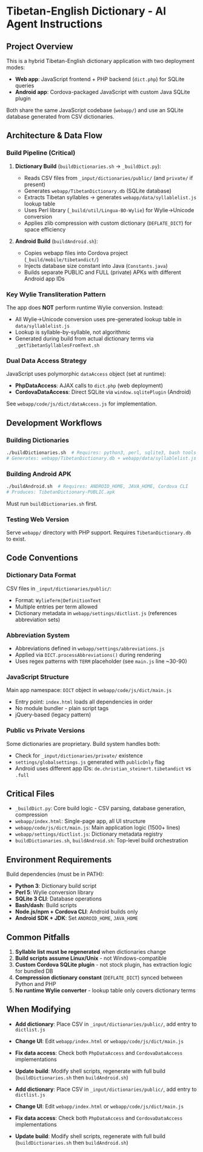 # Tibetan-English Dictionary - AI Agent Instructions

## Project Overview
This is a hybrid Tibetan-English dictionary application with two deployment modes:
- **Web app**: JavaScript frontend + PHP backend (`dict.php`) for SQLite queries
- **Android app**: Cordova-packaged JavaScript with custom Java SQLite plugin

Both share the same JavaScript codebase (`webapp/`) and use an SQLite database generated from CSV dictionaries.

## Architecture & Data Flow

### Build Pipeline (Critical)
1. **Dictionary Build** (`buildDictionaries.sh` → `_buildDict.py`):
   - Reads CSV files from `_input/dictionaries/public/` (and `private/` if present)
   - Generates `webapp/TibetanDictionary.db` (SQLite database)
   - Extracts Tibetan syllables → generates `webapp/data/syllablelist.js` lookup table
   - Uses Perl library (`_build/util/Lingua-BO-Wylie`) for Wylie→Unicode conversion
   - Applies zlib compression with custom dictionary (`DEFLATE_DICT`) for space efficiency

2. **Android Build** (`buildAndroid.sh`):
   - Copies webapp files into Cordova project (`_build/mobile/tibetandict/`)
   - Injects database size constant into Java (`Constants.java`)
   - Builds separate PUBLIC and FULL (private) APKs with different Android app IDs

### Key Wylie Transliteration Pattern
The app does **NOT** perform runtime Wylie conversion. Instead:
- All Wylie→Unicode conversion uses pre-generated lookup table in `data/syllablelist.js`
- Lookup is syllable-by-syllable, not algorithmic
- Generated during build from actual dictionary terms via `_getTibetanSyllablesFromText.sh`

### Dual Data Access Strategy
JavaScript uses polymorphic `dataAccess` object (set at runtime):
- **PhpDataAccess**: AJAX calls to `dict.php` (web deployment)
- **CordovaDataAccess**: Direct SQLite via `window.sqlitePlugin` (Android)

See `webapp/code/js/dict/dataAccess.js` for implementation.

## Development Workflows

### Building Dictionaries
```bash
./buildDictionaries.sh  # Requires: python3, perl, sqlite3, bash tools
# Generates: webapp/TibetanDictionary.db + webapp/data/syllablelist.js
```

### Building Android APK
```bash
./buildAndroid.sh  # Requires: ANDROID_HOME, JAVA_HOME, Cordova CLI
# Produces: TibetanDictionary-PUBLIC.apk
```
Must run `buildDictionaries.sh` first.

### Testing Web Version
Serve `webapp/` directory with PHP support. Requires `TibetanDictionary.db` to exist.

## Code Conventions

### Dictionary Data Format
CSV files in `_input/dictionaries/public/`:
- Format: `WylieTerm|DefinitionText`
- Multiple entries per term allowed
- Dictionary metadata in `webapp/settings/dictlist.js` (references abbreviation sets)

### Abbreviation System
- Abbreviations defined in `webapp/settings/abbreviations.js`
- Applied via `DICT.processAbbreviations()` during rendering
- Uses regex patterns with `TERM` placeholder (see `main.js` line ~30-90)

### JavaScript Structure
Main app namespace: `DICT` object in `webapp/code/js/dict/main.js`
- Entry point: `index.html` loads all dependencies in order
- No module bundler - plain script tags
- jQuery-based (legacy pattern)

### Public vs Private Versions
Some dictionaries are proprietary. Build system handles both:
- Check for `_input/dictionaries/private/` existence
- `settings/globalsettings.js` generated with `publicOnly` flag
- Android uses different app IDs: `de.christian_steinert.tibetandict` vs `.full`

## Critical Files

- `_buildDict.py`: Core build logic - CSV parsing, database generation, compression
- `webapp/index.html`: Single-page app, all UI structure
- `webapp/code/js/dict/main.js`: Main application logic (1500+ lines)
- `webapp/settings/dictlist.js`: Dictionary metadata registry
- `buildDictionaries.sh`, `buildAndroid.sh`: Top-level build orchestration

## Environment Requirements

Build dependencies (must be in PATH):
- **Python 3**: Dictionary build script
- **Perl 5**: Wylie conversion library
- **SQLite 3 CLI**: Database operations
- **Bash/dash**: Build scripts
- **Node.js/npm + Cordova CLI**: Android builds only
- **Android SDK + JDK**: Set `ANDROID_HOME`, `JAVA_HOME`

## Common Pitfalls

1. **Syllable list must be regenerated** when dictionaries change
2. **Build scripts assume Linux/Unix** - not Windows-compatible
3. **Custom Cordova SQLite plugin** - not stock plugin, has extraction logic for bundled DB
4. **Compression dictionary constant** (`DEFLATE_DICT`) synced between Python and PHP
5. **No runtime Wylie converter** - lookup table only covers dictionary terms

## When Modifying

- **Add dictionary**: Place CSV in `_input/dictionaries/public/`, add entry to `dictlist.js`
- **Change UI**: Edit `webapp/index.html` or `webapp/code/js/dict/main.js`
- **Fix data access**: Check both `PhpDataAccess` and `CordovaDataAccess` implementations
- **Update build**: Modify shell scripts, regenerate with full build (`buildDictionaries.sh` then `buildAndroid.sh`)


- **Add dictionary**: Place CSV in `_input/dictionaries/public/`, add entry to `dictlist.js`
- **Change UI**: Edit `webapp/index.html` or `webapp/code/js/dict/main.js`
- **Fix data access**: Check both `PhpDataAccess` and `CordovaDataAccess` implementations
- **Update build**: Modify shell scripts, regenerate with full build (`buildDictionaries.sh` then `buildAndroid.sh`)
